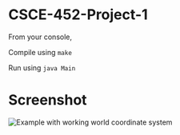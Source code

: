 CSCE-452-Project-1
==================
From your console,

Compile using ```make```

Run using ```java Main```

Screenshot
==========
![Example with working world coordinate system](https://github.tamu.edu/bobtimm/CSCE-452-Project-1/raw/master/screenshots/v2/3.png)
